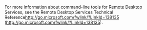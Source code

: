 <Token xmlns:xlink="http://www.w3.org/1999/xlink">For more information about command-line tools for Remote Desktop Services, see the <externalLink xmlns="http://ddue.schemas.microsoft.com/authoring/2003/5"><linkText>Remote Desktop Services Technical Reference</linkText><linkUri>http://go.microsoft.com/fwlink/?LinkId=138135</linkUri></externalLink> (http://go.microsoft.com/fwlink/?LinkId=138135).</Token>